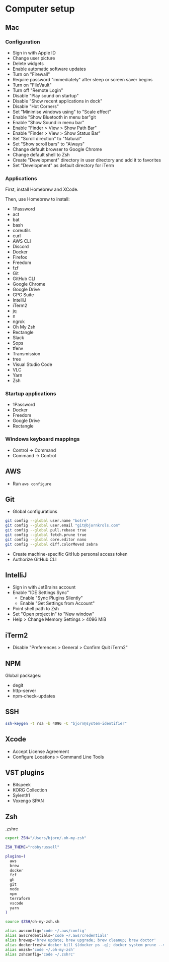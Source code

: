 # Computer setup

## Mac

### Configuration

* Sign in with Apple ID
* Change user picture
* Delete widgets
* Enable automatic software updates
* Turn on "Firewall"
* Require password "immediately" after sleep or screen saver begins
* Turn on "FileVault"
* Turn off "Remote Login"
* Disable "Play sound on startup"
* Disable "Show recent applications in dock"
* Disable "Hot Corners"
* Set "Minimise windows using" to "Scale effect"
* Enable "Show Bluetooth in menu bar"git
* Enable "Show Sound in menu bar"
* Enable "Finder > View > Show Path Bar"
* Enable "Finder > View > Show Status Bar"
* Set "Scroll direction" to "Natural"
* Set "Show scroll bars" to "Always"
* Change default browser to Google Chrome
* Change default shell to Zsh
* Create "Development" directory in user directory and add it to favorites
* Set "Development" as default directory for iTerm

### Applications

First, install Homebrew and XCode.

Then, use Homebrew to install:

* 1Password
* act
* bat
* bash
* coreutils
* curl
* AWS CLI
* Discord
* Docker
* Firefox
* Freedom
* fzf
* Git
* GitHub CLI
* Google Chrome
* Google Drive
* GPG Suite
* IntelliJ
* iTerm2
* jq
* n
* ngrok
* Oh My Zsh
* Rectangle
* Slack
* Sops
* tfenv
* Transmission
* tree
* Visual Studio Code
* VLC
* Yarn
* Zsh

### Startup applications

* 1Password
* Docker
* Freedom
* Google Drive
* Rectangle

### Windows keyboard mappings

* Control -> Command
* Command -> Control

## AWS

* Run `aws configure`

## Git

* Global configurations

```bash
git config --global user.name "botre"
git config --global user.email "git@bjornkrols.com"
git config --global pull.rebase true
git config --global fetch.prune true
git config --global core.editor nano
git config --global diff.colorMoved zebra
```

* Create machine-specific GitHub personal access token
* Authorize GitHub CLI

## IntelliJ

* Sign in with JetBrains account
* Enable "IDE Settings Sync"
    * Enable "Sync Plugins Silently"
    * Enable "Get Settings from Account"
* Point shell path to Zsh
* Set "Open project in" to "New window"
* Help > Change Memory Settings > 4096 MiB

## iTerm2

* Disable "Preferences > General > Confirm Quit iTerm2"

## NPM

Global packages:

* degit
* http-server
* npm-check-updates

## SSH

```bash
ssh-keygen -t rsa -b 4096 -C "bjorn@system-identifier"
```

## Xcode

- Accept License Agreement
- Configure Locations > Command Line Tools

## VST plugins

* Bitspeek
* KORG Collection
* Sylenth1
* Voxengo SPAN

## Zsh

.zshrc

```bash
export ZSH="/Users/bjorn/.oh-my-zsh"

ZSH_THEME="robbyrussell"

plugins=(
  aws
  brew
  docker
  fzf
  gh
  git
  node
  npm
  terraform
  vscode
  yarn
)

source $ZSH/oh-my-zsh.sh

alias awsconfig='code ~/.aws/config'
alias awscredentials='code ~/.aws/credentials'
alias brewup='brew update; brew upgrade; brew cleanup; brew doctor'
alias dockerfresh='docker kill $(docker ps -q); docker system prune --volumes --force'
alias omzsh='code ~/.oh-my-zsh'
alias zshconfig='code ~/.zshrc'
```

